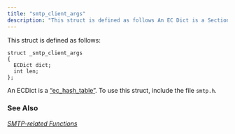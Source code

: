 ```yaml
---
title: "smtp_client_args"
description: "This struct is defined as follows An EC Dict is a Section 68 31 ec hash table To use this struct include the file smtp h Chapter 47 SMTP related Functions..."
---
```


This struct is defined as follows:

```
struct _smtp_client_args
{
  ECDict dict;
  int len;
};
```

An ECDict is a [“ec_hash_table”](/momentum/3/3-api/structs-ec-hash-table). To use this struct, include the file `smtp.h`.

### <a name="idp40698496"></a> See Also

[*SMTP-related Functions*](/momentum/3/3-api/smtp)